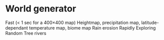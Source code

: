 # World generator

Fast (< 1 sec for a 400×400 map)
Heightmap, precipitation map, latitude-dependant temperature map, biome map
Rain erosion
Rapidly Exploring Random Tree rivers
